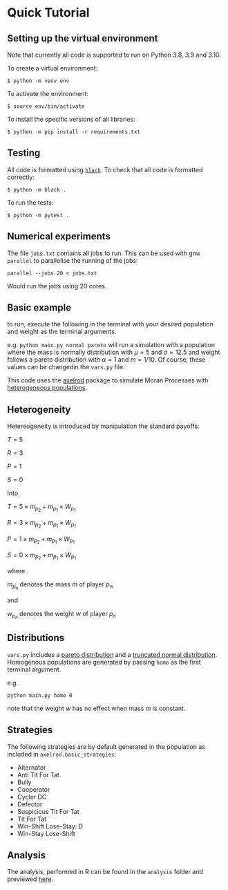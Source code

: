 # Quick Tutorial

## Setting up the virtual environment

Note that currently all code is supported to run on Python 3.8, 3.9 and 3.10.

To create a virtual environment:

    $ python -m venv env

To activate the environment:

    $ source env/bin/activate

To install the specific versions of all libraries:

    $ python -m pip install -r requirements.txt
    
## Testing

All code is formatted using [`black`](https://github.com/psf/black). To check
that all code is formatted correctly:

    $ python -m black .

To run the tests:

    $ python -m pytest .

## Numerical experiments

The file `jobs.txt` contains all jobs to run. This can be used with gnu `parallel`
to parallelise the running of the jobs:

    parallel --jobs 20 < jobs.txt

Would run the jobs using 20 cores.

## Basic example

to run, execute the following in the terminal with your desired population and weight as the terminal arguments. 

e.g. `python main.py normal pareto` will run a simulation with a population where the mass is normally distribution with $\mu = 5$ and $\sigma = 12.5$ and weight follows a pareto distribution with $\alpha = 1$ and $m = 1/10$. Of course, these values can be changedin the `vars.py` file.

This code uses the [axelrod](https://axelrod.readthedocs.io/en/stable/index.html) package to simulate Moran Processes with [heterogeneous populations](https://axelrod.readthedocs.io/en/stable/tutorials/creating_heterogenous_player_moran_process/index.html).

## Heterogeneity

Hetereogeneity is introduced by manipulation the standard payoffs:

$T = 5$

$R = 3$

$P = 1$

$S = 0$

Into

$T = 5\times m_{p_2} + m_{p_1}\times W_{p_1}$

$R = 3\times  m_{p_2} + m_{p_1}\times W_{p_1}$

$P = 1\times  m_{p_2} + m_{p_1}\times W_{p_1}$

$S = 0\times  m_{p_2} + m_{p_1}\times W_{p_1}$

where

$m_{p_n}$ denotes the mass $m$ of player $p_n$ 

and

$w_{p_n}$ denotes the weight $w$ of player $p_n$

## Distributions

`vars.py` includes a [pareto distribution](https://numpy.org/doc/stable/reference/random/generated/numpy.random.pareto.html) and a [truncated normal distribution](https://docs.scipy.org/doc/scipy/reference/generated/scipy.stats.truncnorm.html). Homogenous populations are generated by passing `homo` as the first terminal argument. 

e.g.

`python main.py homo 0`

note that the weight $w$ has no effect when mass $m$ is constant.

## Strategies

The following strategies are by default generated in the population as included in `axelrod.basic_strategies`:

- Alternator
- Anti Tit For Tat
- Bully
- Cooperator
- Cycler DC
- Defector
- Suspicious Tit For Tat
- Tit For Tat
- Win-Shift Lose-Stay: D
- Win-Stay Lose-Shift

## Analysis

The analysis, performed in R can be found in the `analysis` folder and previewed [here](https://htmlpreview.github.io/?https://github.com/vocelik/evo_gametheory_2022/blob/main/analysis/main.html).
